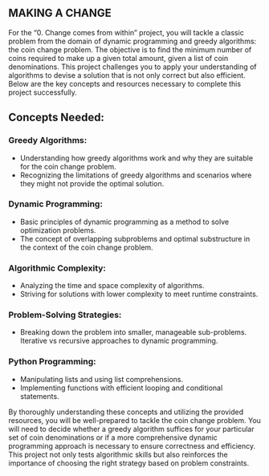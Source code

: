 ##  MAKING A CHANGE

For the “0. Change comes from within” project, you will tackle a classic problem from the domain of dynamic programming and greedy algorithms: the coin change problem. The objective is to find the minimum number of coins required to make up a given total amount, given a list of coin denominations. This project challenges you to apply your understanding of algorithms to devise a solution that is not only correct but also efficient. Below are the key concepts and resources necessary to complete this project successfully.


## Concepts Needed:

###  Greedy Algorithms:

- Understanding how greedy algorithms work and why they are suitable for the coin change problem.
- Recognizing the limitations of greedy algorithms and scenarios where they might not provide the optimal solution.

### Dynamic Programming:

- Basic principles of dynamic programming as a method to solve optimization problems.
- The concept of overlapping subproblems and optimal substructure in the context of the coin change problem.

### Algorithmic Complexity:

- Analyzing the time and space complexity of algorithms.
- Striving for solutions with lower complexity to meet runtime constraints.


### Problem-Solving Strategies:

- Breaking down the problem into smaller, manageable sub-problems.
Iterative vs recursive approaches to dynamic programming.


### Python Programming:

- Manipulating lists and using list comprehensions.
- Implementing functions with efficient looping and conditional statements.


By thoroughly understanding these concepts and utilizing the provided resources, you will be well-prepared to tackle the coin change problem. You will need to decide whether a greedy algorithm suffices for your particular set of coin denominations or if a more comprehensive dynamic programming approach is necessary to ensure correctness and efficiency. This project not only tests algorithmic skills but also reinforces the importance of choosing the right strategy based on problem constraints.